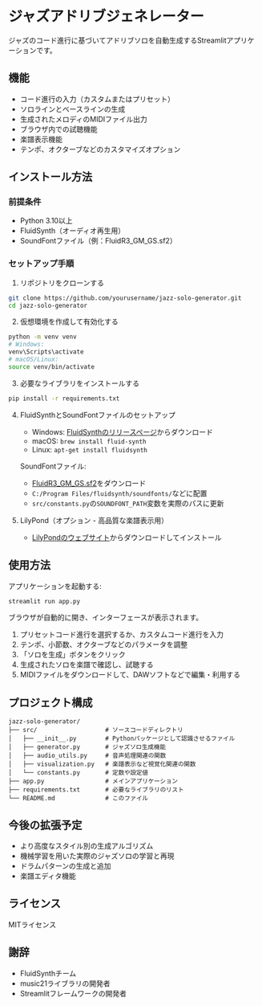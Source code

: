 # ジャズアドリブジェネレーター

ジャズのコード進行に基づいてアドリブソロを自動生成するStreamlitアプリケーションです。

## 機能

- コード進行の入力（カスタムまたはプリセット）
- ソロラインとベースラインの生成
- 生成されたメロディのMIDIファイル出力
- ブラウザ内での試聴機能
- 楽譜表示機能
- テンポ、オクターブなどのカスタマイズオプション

## インストール方法

### 前提条件
- Python 3.10以上
- FluidSynth（オーディオ再生用）
- SoundFontファイル（例：FluidR3_GM_GS.sf2）

### セットアップ手順

1. リポジトリをクローンする
```bash
git clone https://github.com/yourusername/jazz-solo-generator.git
cd jazz-solo-generator
```

2. 仮想環境を作成して有効化する
```bash
python -m venv venv
# Windows:
venv\Scripts\activate
# macOS/Linux:
source venv/bin/activate
```

3. 必要なライブラリをインストールする
```bash
pip install -r requirements.txt
```

4. FluidSynthとSoundFontファイルのセットアップ
   - Windows: [FluidSynthのリリースページ](https://github.com/FluidSynth/fluidsynth/releases)からダウンロード
   - macOS: `brew install fluid-synth`
   - Linux: `apt-get install fluidsynth`
   
   SoundFontファイル:
   - [FluidR3_GM_GS.sf2](https://musical-artifacts.com/artifacts/733)をダウンロード
   - `C:/Program Files/fluidsynth/soundfonts/`などに配置
   - `src/constants.py`の`SOUNDFONT_PATH`変数を実際のパスに更新

5. LilyPond（オプション - 高品質な楽譜表示用）
   - [LilyPondのウェブサイト](https://lilypond.org/download.html)からダウンロードしてインストール

## 使用方法

アプリケーションを起動する:
```bash
streamlit run app.py
```

ブラウザが自動的に開き、インターフェースが表示されます。

1. プリセットコード進行を選択するか、カスタムコード進行を入力
2. テンポ、小節数、オクターブなどのパラメータを調整
3. 「ソロを生成」ボタンをクリック
4. 生成されたソロを楽譜で確認し、試聴する
5. MIDIファイルをダウンロードして、DAWソフトなどで編集・利用する

## プロジェクト構成

```
jazz-solo-generator/
├── src/                   # ソースコードディレクトリ
│   ├── __init__.py        # Pythonパッケージとして認識させるファイル
│   ├── generator.py       # ジャズソロ生成機能
│   ├── audio_utils.py     # 音声処理関連の関数
│   ├── visualization.py   # 楽譜表示など視覚化関連の関数
│   └── constants.py       # 定数や設定値
├── app.py                 # メインアプリケーション
├── requirements.txt       # 必要なライブラリのリスト
└── README.md              # このファイル
```

## 今後の拡張予定

- より高度なスタイル別の生成アルゴリズム
- 機械学習を用いた実際のジャズソロの学習と再現
- ドラムパターンの生成と追加
- 楽譜エディタ機能

## ライセンス

MITライセンス

## 謝辞

- FluidSynthチーム
- music21ライブラリの開発者
- Streamlitフレームワークの開発者
